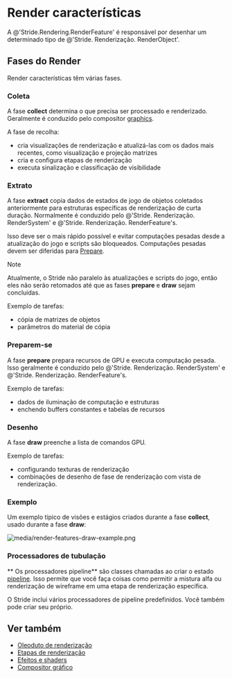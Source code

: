 # Render características

A @'Stride.Rendering.RenderFeature' é responsável por desenhar um determinado tipo de @'Stride. Renderização. RenderObject'.

## Fases do Render

Render características têm várias fases.

### Coleta

A fase **collect** determina o que precisa ser processado e renderizado. Geralmente é conduzido pelo compositor [graphics](../graphics-compositor/index.md).

A fase de recolha:

* cria visualizações de renderização e atualizá-las com os dados mais recentes, como visualização e projeção matrizes
* cria e configura etapas de renderização
* executa sinalização e classificação de visibilidade

### Extrato

A fase **extract** copia dados de estados de jogo de objetos coletados anteriormente para estruturas específicas de renderização de curta duração. Normalmente é conduzido pelo @'Stride. Renderização. RenderSystem' e @'Stride. Renderização. RenderFeature's.

Isso deve ser o mais rápido possível e evitar computações pesadas desde a atualização do jogo e scripts são bloqueados. Computações pesadas devem ser diferidas para [Prepare](#prepare).

> [!Note]
> Atualmente, o Stride não paralelo às atualizações e scripts do jogo, então eles não serão retomados até que as fases **prepare** e **draw** sejam concluídas.

Exemplo de tarefas:

* cópia de matrizes de objetos
* parâmetros do material de cópia

### Preparem-se

A fase **prepare** prepara recursos de GPU e executa computação pesada. Isso geralmente é conduzido pelo @'Stride. Renderização. RenderSystem' e @'Stride. Renderização. RenderFeature's.

Exemplo de tarefas:

* dados de iluminação de computação e estruturas
* enchendo buffers constantes e tabelas de recursos

### Desenho

A fase **draw** preenche a lista de comandos GPU.

Exemplo de tarefas:

* configurando texturas de renderização
* combinações de desenho de fase de renderização com vista de renderização.

### Exemplo

Um exemplo típico de visões e estágios criados durante a fase **collect**, usado durante a fase **draw**:

![media/render-features-draw-example.png](media/render-features-draw-example.png)

### Processadores de tubulação

** Os processadores pipeline** são classes chamadas ao criar o estado [pipeline](../low-level-api/pipeline-state.md). Isso permite que você faça coisas como permitir a mistura alfa ou renderização de wireframe em uma etapa de renderização específica.

O Stride inclui vários processadores de pipeline predefinidos. Você também pode criar seu próprio.

## Ver também

* [Oleoduto de renderização](index.md)
* [Etapas de renderização](render-stages.md)
* [Efeitos e shaders](../effects-and-shaders/index.md)
* [Compositor gráfico](../graphics-compositor/index.md)